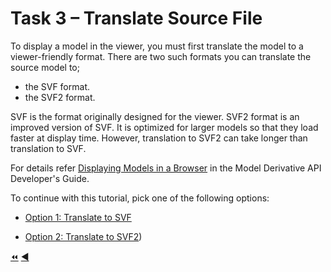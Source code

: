 # Task 3 – Translate Source File

To display a model in the viewer, you must first translate the model to a viewer-friendly format. There are two such formats you can translate the source model to; 
- the SVF format. 
- the SVF2 format. 

SVF is the format originally designed for the viewer. SVF2 format is an improved version of SVF. It is optimized for larger models so that they load faster at display time. However, translation to SVF2 can take longer than translation to SVF.

For details refer [Displaying Models in a Browser](https://forge.autodesk.com) in the Model Derivative API Developer's Guide.

To continue with this tutorial, pick one of the following options:

- [Option 1: Translate to SVF](task-3_option_1.md)

- [Option 2: Translate to SVF2](task-3_option_2.md))


[:rewind:](../readme.md "readme.md") [:arrow_backward:](task-2.md "Previous task") 
